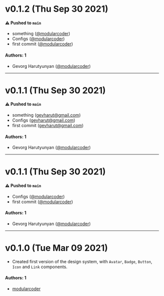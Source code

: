 # v0.1.2 (Thu Sep 30 2021)

#### ⚠️ Pushed to `main`

- something ([@modularcoder](https://github.com/modularcoder))
- Configs ([@modularcoder](https://github.com/modularcoder))
- first commit ([@modularcoder](https://github.com/modularcoder))

#### Authors: 1

- Gevorg Harutyunyan ([@modularcoder](https://github.com/modularcoder))

---

# v0.1.1 (Thu Sep 30 2021)

#### ⚠️ Pushed to `main`

- something (gevharut@gmail.com)
- Configs (gevharut@gmail.com)
- first commit (gevharut@gmail.com)

#### Authors: 1

- Gevorg Harutyunyan ([@modularcoder](https://github.com/modularcoder))

---

# v0.1.1 (Thu Sep 30 2021)

#### ⚠️ Pushed to `main`

- Configs ([@modularcoder](https://github.com/modularcoder))
- first commit ([@modularcoder](https://github.com/modularcoder))

#### Authors: 1

- Gevorg Harutyunyan ([@modularcoder](https://github.com/modularcoder))

---

# v0.1.0 (Tue Mar 09 2021)

- Created first version of the design system, with `Avatar`, `Badge`, `Button`, `Icon` and `Link` components.

#### Authors: 1

- [modularcoder](https://github.com/modularcoder)